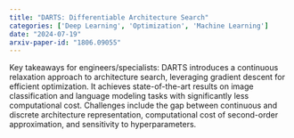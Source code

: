 ```yaml
---
title: "DARTS: Differentiable Architecture Search"
categories: ['Deep Learning', 'Optimization', 'Machine Learning']
date: "2024-07-19"
arxiv-paper-id: "1806.09055"
---
```

Key takeaways for engineers/specialists: DARTS introduces a continuous relaxation approach to architecture search, leveraging gradient descent for efficient optimization. It achieves state-of-the-art results on image classification and language modeling tasks with significantly less computational cost. Challenges include the gap between continuous and discrete architecture representation, computational cost of second-order approximation, and sensitivity to hyperparameters.
